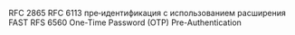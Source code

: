 RFC 2865
RFC 6113 пре‑идентификация с использованием расширения FAST 
RFS 6560 One-Time Password (OTP) Pre-Authentication
